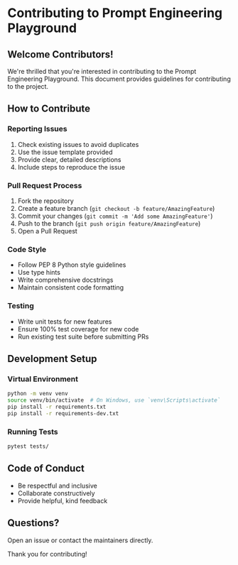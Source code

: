 # Contributing to Prompt Engineering Playground

## Welcome Contributors!

We're thrilled that you're interested in contributing to the Prompt Engineering Playground. This document provides guidelines for contributing to the project.

## How to Contribute

### Reporting Issues
1. Check existing issues to avoid duplicates
2. Use the issue template provided
3. Provide clear, detailed descriptions
4. Include steps to reproduce the issue

### Pull Request Process
1. Fork the repository
2. Create a feature branch (`git checkout -b feature/AmazingFeature`)
3. Commit your changes (`git commit -m 'Add some AmazingFeature'`)
4. Push to the branch (`git push origin feature/AmazingFeature`)
5. Open a Pull Request

### Code Style
- Follow PEP 8 Python style guidelines
- Use type hints
- Write comprehensive docstrings
- Maintain consistent code formatting

### Testing
- Write unit tests for new features
- Ensure 100% test coverage for new code
- Run existing test suite before submitting PRs

## Development Setup

### Virtual Environment
```bash
python -m venv venv
source venv/bin/activate  # On Windows, use `venv\Scripts\activate`
pip install -r requirements.txt
pip install -r requirements-dev.txt
```

### Running Tests
```bash
pytest tests/
```

## Code of Conduct
- Be respectful and inclusive
- Collaborate constructively
- Provide helpful, kind feedback

## Questions?
Open an issue or contact the maintainers directly.

Thank you for contributing!